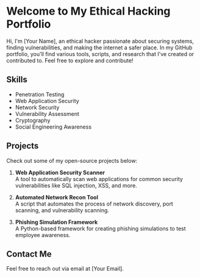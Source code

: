 # Welcome to My Ethical Hacking Portfolio

Hi, I'm [Your Name], an ethical hacker passionate about securing systems, finding vulnerabilities, and making the internet a safer place. In my GitHub portfolio, you'll find various tools, scripts, and research that I've created or contributed to. Feel free to explore and contribute!

## Skills
- Penetration Testing
- Web Application Security
- Network Security
- Vulnerability Assessment
- Cryptography
- Social Engineering Awareness

## Projects
Check out some of my open-source projects below:

1. **Web Application Security Scanner**  
   A tool to automatically scan web applications for common security vulnerabilities like SQL injection, XSS, and more.
   
2. **Automated Network Recon Tool**  
   A script that automates the process of network discovery, port scanning, and vulnerability scanning.

3. **Phishing Simulation Framework**  
   A Python-based framework for creating phishing simulations to test employee awareness.

## Contact Me
Feel free to reach out via email at [Your Email].
